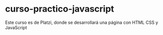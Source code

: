 # curso-practico-javascript
Este curso es de Platzi, donde se desarrollará una página con HTML CSS y JavaScript

